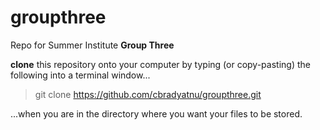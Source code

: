 # groupthree
Repo for Summer Institute <b>Group Three</b>

<b>clone</b> this repository onto your computer by typing (or copy-pasting) the following into a terminal window...

>git clone https://github.com/cbradyatnu/groupthree.git

...when you are in the directory where you want your files to be stored.

